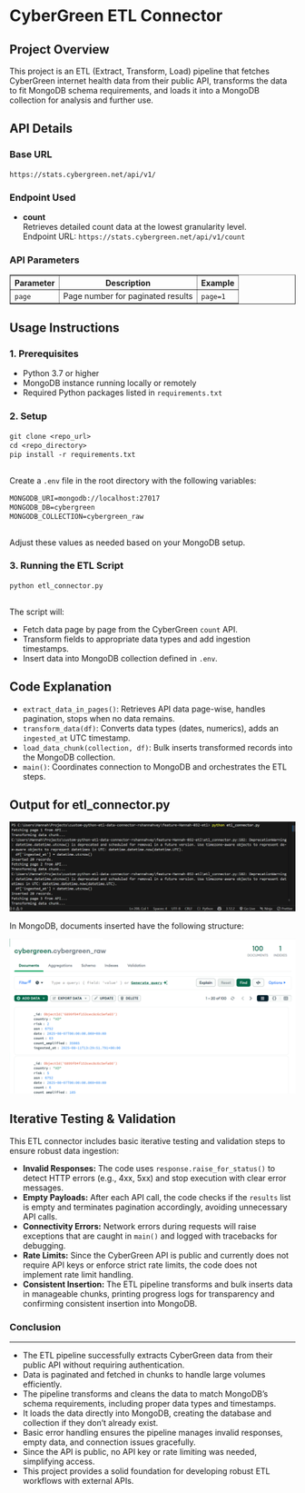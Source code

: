 <!DOCTYPE html>
<html lang="en">
<head>
  <meta charset="UTF-8" />
  <title>CyberGreen ETL Connector</title>
</head>
<body>
  <h1>CyberGreen ETL Connector</h1>

  <h2>Project Overview</h2>
  <p>
    This project is an ETL (Extract, Transform, Load) pipeline that fetches CyberGreen internet health data from their public API,
    transforms the data to fit MongoDB schema requirements, and loads it into a MongoDB collection for analysis and further use.
  </p>

  <h2>API Details</h2>
  <h3>Base URL</h3>
  <pre><code>https://stats.cybergreen.net/api/v1/</code></pre>

  <h3>Endpoint Used</h3>
  <ul>
    <li><strong>count</strong><br/>
      Retrieves detailed count data at the lowest granularity level.<br/>
      Endpoint URL: <code>https://stats.cybergreen.net/api/v1/count</code>
    </li>
  </ul>

  <h3>API Parameters</h3>
  <table border="1" cellpadding="5" cellspacing="0">
    <thead>
      <tr>
        <th>Parameter</th>
        <th>Description</th>
        <th>Example</th>
      </tr>
    </thead>
    <tbody>
      <tr>
        <td><code>page</code></td>
        <td>Page number for paginated results</td>
        <td><code>page=1</code></td>
      </tr>
    </tbody>
  </table>

  <h2>Usage Instructions</h2>
  <h3>1. Prerequisites</h3>
  <ul>
    <li>Python 3.7 or higher</li>
    <li>MongoDB instance running locally or remotely</li>
    <li>Required Python packages listed in <code>requirements.txt</code></li>
  </ul>

  <h3>2. Setup</h3>
  <pre><code>git clone &lt;repo_url&gt;
cd &lt;repo_directory&gt;
pip install -r requirements.txt
  </code></pre>
  <p>Create a <code>.env</code> file in the root directory with the following variables:</p>
  <pre><code>MONGODB_URI=mongodb://localhost:27017
MONGODB_DB=cybergreen
MONGODB_COLLECTION=cybergreen_raw
  </code></pre>
  <p>Adjust these values as needed based on your MongoDB setup.</p>

  <h3>3. Running the ETL Script</h3>
  <pre><code>python etl_connector.py
  </code></pre>
  <p>The script will:</p>
  <ul>
    <li>Fetch data page by page from the CyberGreen <code>count</code> API.</li>
    <li>Transform fields to appropriate data types and add ingestion timestamps.</li>
    <li>Insert data into MongoDB collection defined in <code>.env</code>.</li>
  </ul>

  <h2>Code Explanation</h2>
  <ul>
    <li><code>extract_data_in_pages()</code>: Retrieves API data page-wise, handles pagination, stops when no data remains.</li>
    <li><code>transform_data(df)</code>: Converts data types (dates, numerics), adds an <code>ingested_at</code> UTC timestamp.</li>
    <li><code>load_data_chunk(collection, df)</code>: Bulk inserts transformed records into the MongoDB collection.</li>
    <li><code>main()</code>: Coordinates connection to MongoDB and orchestrates the ETL steps.</li>
  </ul>

  <h2>Output for etl_connector.py
  </h2>

  ![alt text](ETL_run_new.png)

  <p>In MongoDB, documents inserted have the following structure:</p>
 
![alt text](db.png)


<h2>Iterative Testing & Validation</h2>
<p>This ETL connector includes basic iterative testing and validation steps to ensure robust data ingestion:</p>
<ul>
  <li><strong>Invalid Responses:</strong> The code uses <code>response.raise_for_status()</code> to detect HTTP errors (e.g., 4xx, 5xx) and stop execution with clear error messages.</li>
  <li><strong>Empty Payloads:</strong> After each API call, the code checks if the <code>results</code> list is empty and terminates pagination accordingly, avoiding unnecessary API calls.</li>
  <li><strong>Connectivity Errors:</strong> Network errors during requests will raise exceptions that are caught in <code>main()</code> and logged with tracebacks for debugging.</li>
  <li><strong>Rate Limits:</strong> Since the CyberGreen API is public and currently does not require API keys or enforce strict rate limits, the code does not implement rate limit handling.</li>
  <li><strong>Consistent Insertion:</strong> The ETL pipeline transforms and bulk inserts data in manageable chunks, printing progress logs for transparency and confirming consistent insertion into MongoDB.</li>
</ul>


<h3>Conclusion</h3><hr/>

<ul>
  <li>The ETL pipeline successfully extracts CyberGreen data from their public API without requiring authentication.</li>
  <li>Data is paginated and fetched in chunks to handle large volumes efficiently.</li>
  <li>The pipeline transforms and cleans the data to match MongoDB’s schema requirements, including proper data types and timestamps.</li>
  <li>It loads the data directly into MongoDB, creating the database and collection if they don’t already exist.</li>
  <li>Basic error handling ensures the pipeline manages invalid responses, empty data, and connection issues gracefully.</li>
  <li>Since the API is public, no API key or rate limiting was needed, simplifying access.</li>
  <li>This project provides a solid foundation for developing robust ETL workflows with external APIs.</li>
</ul>

  
</body>
</html>
